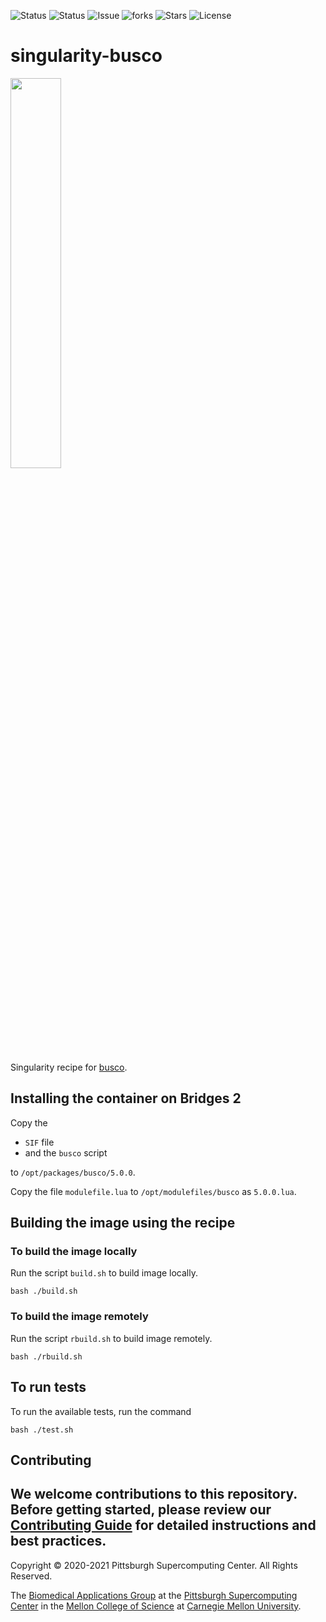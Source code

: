 ![Status](https://github.com/pscedu/singularity-busco/actions/workflows/main.yml/badge.svg)
![Status](https://github.com/pscedu/singularity-busco/actions/workflows/pretty.yml/badge.svg)
![Issue](https://img.shields.io/github/issues/pscedu/singularity-busco)
![forks](https://img.shields.io/github/forks/pscedu/singularity-busco)
![Stars](https://img.shields.io/github/stars/pscedu/singularity-busco)
![License](https://img.shields.io/github/license/pscedu/singularity-busco)

# singularity-busco
<img src="https://busco.ezlab.org/home/busco.png" width="40%">

Singularity recipe for [busco](https://busco.ezlab.org).

## Installing the container on Bridges 2
Copy the

* `SIF` file
* and the `busco` script

to `/opt/packages/busco/5.0.0`.

Copy the file `modulefile.lua` to `/opt/modulefiles/busco` as `5.0.0.lua`.

## Building the image using the recipe

### To build the image locally
Run the script `build.sh` to build image locally.

```
bash ./build.sh
```

### To build the image remotely
Run the script `rbuild.sh` to build image remotely.

```
bash ./rbuild.sh
```
## To run tests
To run the available tests, run the command

```
bash ./test.sh
```
## Contributing
We welcome contributions to this repository. Before getting started, please review our [Contributing Guide](https://raw.githubusercontent.com/pscedu/singularity-report/refs/heads/main/CONTRIBUTING.md) for detailed instructions and best practices.
---
Copyright © 2020-2021 Pittsburgh Supercomputing Center. All Rights Reserved.

The [Biomedical Applications Group](https://www.psc.edu/biomedical-applications/) at the [Pittsburgh Supercomputing
Center](http://www.psc.edu) in the [Mellon College of Science](https://www.cmu.edu/mcs/) at [Carnegie Mellon University](http://www.cmu.edu).
